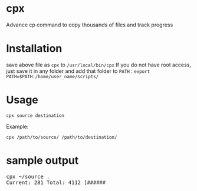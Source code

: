 # cpx
Advance cp command to copy thousands of files and track progress

# Installation
save above file as `cpx` to `/usr/local/bin/cpx`
If you do not have root access, just save it in any folder and add that folder to `PATH` :
`export PATH=$PATH:/home/user_name/scripts/`


# Usage

    cpx source destination

Example:

    cpx /path/to/source/ /path/to/destination/

# sample output
<pre>
cpx ~/source .                                                                          
Current: 281 Total: 4112 [######                                                 ]  6%  [00:05:52/00:00:00]
</pre>
